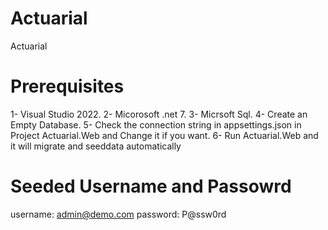 # Actuarial
Actuarial

# Prerequisites

1- Visual Studio 2022.
2- Micorosoft .net 7.
3- Micrsoft Sql.
4- Create an Empty Database.
5- Check the connection string in appsettings.json in Project Actuarial.Web and Change it if you want.
6- Run Actuarial.Web and it will migrate and seeddata automatically

# Seeded Username and Passowrd
username: admin@demo.com
password: P@ssw0rd